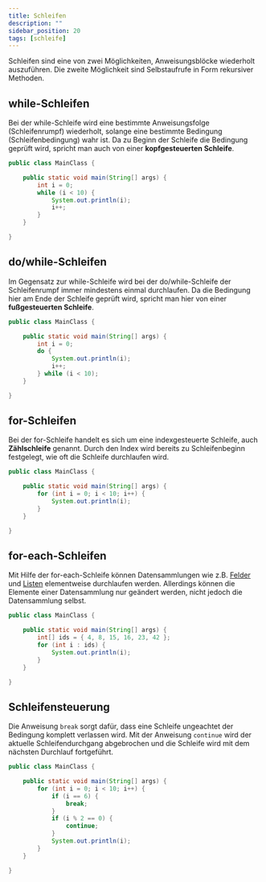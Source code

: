 ```yaml
---
title: Schleifen
description: ""
sidebar_position: 20
tags: [schleife]
---
```


Schleifen sind eine von zwei Möglichkeiten, Anweisungsblöcke wiederholt auszuführen. Die zweite Möglichkeit sind Selbstaufrufe in Form rekursiver Methoden.

## while-Schleifen
Bei der while-Schleife wird eine bestimmte Anweisungsfolge (Schleifenrumpf) wiederholt, solange eine bestimmte Bedingung (Schleifenbedingung) wahr ist. Da zu Beginn der Schleife die Bedingung geprüft wird, spricht man auch von einer **kopfgesteuerten Schleife**.

```java
public class MainClass {

    public static void main(String[] args) {
        int i = 0;
        while (i < 10) {
            System.out.println(i);
            i++;
        } 
    }

}
```

## do/while-Schleifen
Im Gegensatz zur while-Schleife wird bei der do/while-Schleife der Schleifenrumpf immer mindestens einmal durchlaufen. Da die Bedingung hier am Ende der Schleife geprüft wird, spricht man hier von einer **fußgesteuerten Schleife**.

```java
public class MainClass {

    public static void main(String[] args) {
        int i = 0;
        do {
            System.out.println(i);
            i++;
        } while (i < 10);
    }

}
```

## for-Schleifen
Bei der for-Schleife handelt es sich um eine indexgesteuerte Schleife, auch **Zählschleife** genannt. Durch den Index wird bereits zu Schleifenbeginn festgelegt, wie oft die Schleife durchlaufen wird.

```java
public class MainClass {

    public static void main(String[] args) {
        for (int i = 0; i < 10; i++) {
            System.out.println(i);
        }
    }

}
```

## for-each-Schleifen
Mit Hilfe der for-each-Schleife können Datensammlungen wie z.B. [Felder](../arrays.md) und [Listen](../lists.md) elementweise durchlaufen werden. Allerdings können die Elemente einer Datensammlung nur geändert werden, nicht jedoch die 
Datensammlung selbst.

```java
public class MainClass {

    public static void main(String[] args) {
        int[] ids = { 4, 8, 15, 16, 23, 42 };
        for (int i : ids) {
            System.out.println(i);
        }
    }

}
```

## Schleifensteuerung
Die Anweisung `break` sorgt dafür, dass eine Schleife ungeachtet der Bedingung komplett verlassen wird. Mit der Anweisung `continue` wird der aktuelle Schleifendurchgang abgebrochen und die Schleife wird mit dem nächsten Durchlauf fortgeführt.

```java
public class MainClass {

    public static void main(String[] args) {
        for (int i = 0; i < 10; i++) {
            if (i == 6) {
                break;
            }
            if (i % 2 == 0) {
                continue;
            }
            System.out.println(i);
        }
    }

}
```